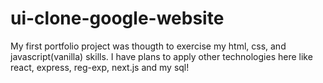 # ui-clone-google-website

My first portfolio project was thougth to exercise my html, css, and javascript(vanilla) skills.
I have plans to apply other technologies here like react, express, reg-exp, next.js and  my sql!
